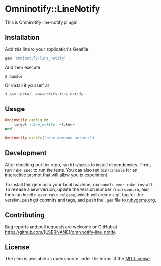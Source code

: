 # Omninotify::LineNotify

This is Omninotify line-notify pliugin.

## Installation

Add this line to your application's Gemfile:

```ruby
gem 'omninotify-line_notify'
```

And then execute:

    $ bundle

Or install it yourself as:

    $ gem install omninotify-line_notify

## Usage

```ruby
Omninotify.config do
	target :line_notify, <token>
end

Omninotify.notify("done awesome actions")
```

## Development

After checking out the repo, run `bin/setup` to install dependencies. Then, run `rake spec` to run the tests. You can also run `bin/console` for an interactive prompt that will allow you to experiment.

To install this gem onto your local machine, run `bundle exec rake install`. To release a new version, update the version number in `version.rb`, and then run `bundle exec rake release`, which will create a git tag for the version, push git commits and tags, and push the `.gem` file to [rubygems.org](https://rubygems.org).

## Contributing

Bug reports and pull requests are welcome on GitHub at https://github.com/[USERNAME]/omninotify-line_notify.


## License

The gem is available as open source under the terms of the [MIT License](http://opensource.org/licenses/MIT).
